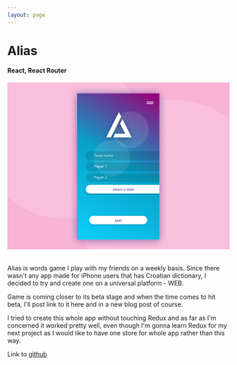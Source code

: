```yaml
---
layout: page
---
```



<h1 class="title fz-5em">Alias</h1>

<h4 class="project-subtitle">React, React Router</h4>

<div class="project-portfolio-image-post">
    <img src="/img/portfolio/alias/alias-1.png" alt="alias-wallpaper" />
</div>
<br>

Alias is words game I play with my friends on a weekly basis.
Since there wasn't any app made for iPhone users that has Croatian dictionary, I decided to try and create one on a universal platform - WEB.

Game is coming closer to its beta stage and when the time comes to hit beta, I'll post link to it here and in a new blog post of course.

I tried to create this whole app without touching Redux and as far as I'm concerned it worked pretty well, even though I'm gonna learn Redux for my next project as I would like to have one store for whole app rather than this way.

Link to  [github](https://github.com/renopeno/alias-hr)

